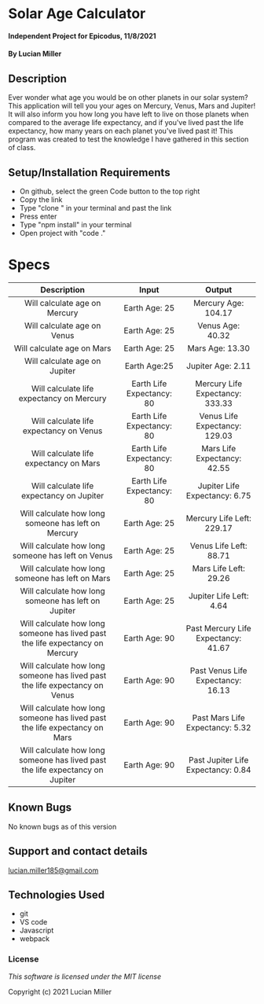 # Solar Age Calculator

#### Independent Project for Epicodus, 11/8/2021

#### By Lucian Miller

## Description

Ever wonder what age you would be on other planets in our solar system? This application will tell you your ages on Mercury, Venus, Mars and Jupiter! It will also inform you how long you have left to live on those planets when compared to the average life expectancy, and if you've lived past the life expectancy, how many years on each planet you've lived past it! 
This program was created to test the knowledge I have gathered in this section of class.

## Setup/Installation Requirements

* On github, select the green Code button to the top right
* Copy the link
* Type "clone " in your terminal and past the link
* Press enter
* Type "npm install" in your terminal
* Open project with "code ." 

# Specs

|Description|Input|Output
|:--:|:--:|:--:|
|Will calculate age on Mercury|Earth Age: 25|Mercury Age: 104.17|
|Will calculate age on Venus|Earth Age: 25|Venus Age: 40.32|
|Will calculate age on Mars|Earth Age: 25|Mars Age: 13.30|
|Will calculate age on Jupiter|Earth Age:25|Jupiter Age: 2.11|
|Will calculate life expectancy on Mercury|Earth Life Expectancy: 80|Mercury Life Expectancy: 333.33|
|Will calculate life expectancy on Venus|Earth Life Expectancy: 80|Venus Life Expectancy: 129.03|
|Will calculate life expectancy on Mars|Earth Life Expectancy: 80|Mars Life Expectancy: 42.55|
|Will calculate life expectancy on Jupiter|Earth Life Expectancy: 80|Jupiter Life Expectancy: 6.75|
|Will calculate how long someone has left on Mercury|Earth Age: 25| Mercury Life Left: 229.17|
|Will calculate how long someone has left on Venus|Earth Age: 25|Venus Life Left: 88.71|
|Will calculate how long someone has left on Mars|Earth Age: 25|Mars Life Left: 29.26|
|Will calculate how long someone has left on Jupiter|Earth Age: 25|Jupiter Life Left: 4.64|
|Will calculate how long someone has lived past the life expectancy on Mercury|Earth Age: 90|Past Mercury Life Expectancy: 41.67|
|Will calculate how long someone has lived past the life expectancy on Venus|Earth Age: 90|Past Venus Life Expectancy: 16.13|
|Will calculate how long someone has lived past the life expectancy on Mars|Earth Age: 90|Past Mars Life Expectancy: 5.32|
|Will calculate how long someone has lived past the life expectancy on Jupiter|Earth Age: 90|Past Jupiter Life Expectancy: 0.84|


## Known Bugs

No known bugs as of this version

## Support and contact details

lucian.miller185@gmail.com

## Technologies Used

* git
* VS code
* Javascript
* webpack

### License

*This software is licensed under the MIT license*

Copyright (c) 2021 Lucian Miller
